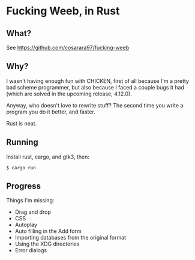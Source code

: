 Fucking Weeb, in Rust
=====================

What?
-----

See <https://github.com/cosarara97/fucking-weeb>

Why?
---

I wasn't having enough fun with CHICKEN,
first of all because I'm a pretty bad scheme programmer,
but also because I faced a couple bugs it had
(which are solved in the upcoming release, 4.12.0).

Anyway, who doesn't love to rewrite stuff?
The second time you write a program you do it better, and faster.

Rust is neat.

Running
-------

Install rust, cargo, and gtk3, then:

    $ cargo run


Progress
--------

Things I'm missing:

* Drag and drop
* CSS
* Autoplay
* Auto filling in the Add form
* Importing databases from the original format
* Using the XDG directories
* Error dialogs

